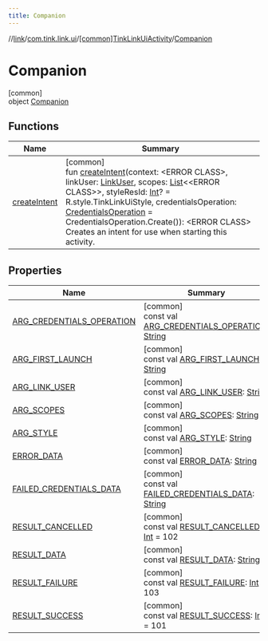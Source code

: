 ```yaml
---
title: Companion
---
```

//[link](../../../../index.html)/[com.tink.link.ui](../../index.html)/[[common]TinkLinkUiActivity](../index.html)/[Companion](index.html)



# Companion



[common]\
object [Companion](index.html)



## Functions


| Name | Summary |
|---|---|
| [createIntent](create-intent.html) | [common]<br>fun [createIntent](create-intent.html)(context: &lt;ERROR CLASS&gt;, linkUser: [LinkUser](../../[common]-link-user/index.html), scopes: [List](https://kotlinlang.org/api/latest/jvm/stdlib/kotlin.collections/-list/index.html)&lt;&lt;ERROR CLASS&gt;&gt;, styleResId: [Int](https://kotlinlang.org/api/latest/jvm/stdlib/kotlin/-int/index.html)? = R.style.TinkLinkUiStyle, credentialsOperation: [CredentialsOperation](../../[common]-credentials-operation/index.html) = CredentialsOperation.Create()): &lt;ERROR CLASS&gt;<br>Creates an intent for use when starting this activity. |


## Properties


| Name | Summary |
|---|---|
| [ARG_CREDENTIALS_OPERATION](-a-r-g_-c-r-e-d-e-n-t-i-a-l-s_-o-p-e-r-a-t-i-o-n.html) | [common]<br>const val [ARG_CREDENTIALS_OPERATION](-a-r-g_-c-r-e-d-e-n-t-i-a-l-s_-o-p-e-r-a-t-i-o-n.html): [String](https://kotlinlang.org/api/latest/jvm/stdlib/kotlin/-string/index.html) |
| [ARG_FIRST_LAUNCH](-a-r-g_-f-i-r-s-t_-l-a-u-n-c-h.html) | [common]<br>const val [ARG_FIRST_LAUNCH](-a-r-g_-f-i-r-s-t_-l-a-u-n-c-h.html): [String](https://kotlinlang.org/api/latest/jvm/stdlib/kotlin/-string/index.html) |
| [ARG_LINK_USER](-a-r-g_-l-i-n-k_-u-s-e-r.html) | [common]<br>const val [ARG_LINK_USER](-a-r-g_-l-i-n-k_-u-s-e-r.html): [String](https://kotlinlang.org/api/latest/jvm/stdlib/kotlin/-string/index.html) |
| [ARG_SCOPES](-a-r-g_-s-c-o-p-e-s.html) | [common]<br>const val [ARG_SCOPES](-a-r-g_-s-c-o-p-e-s.html): [String](https://kotlinlang.org/api/latest/jvm/stdlib/kotlin/-string/index.html) |
| [ARG_STYLE](-a-r-g_-s-t-y-l-e.html) | [common]<br>const val [ARG_STYLE](-a-r-g_-s-t-y-l-e.html): [String](https://kotlinlang.org/api/latest/jvm/stdlib/kotlin/-string/index.html) |
| [ERROR_DATA](-e-r-r-o-r_-d-a-t-a.html) | [common]<br>const val [ERROR_DATA](-e-r-r-o-r_-d-a-t-a.html): [String](https://kotlinlang.org/api/latest/jvm/stdlib/kotlin/-string/index.html) |
| [FAILED_CREDENTIALS_DATA](-f-a-i-l-e-d_-c-r-e-d-e-n-t-i-a-l-s_-d-a-t-a.html) | [common]<br>const val [FAILED_CREDENTIALS_DATA](-f-a-i-l-e-d_-c-r-e-d-e-n-t-i-a-l-s_-d-a-t-a.html): [String](https://kotlinlang.org/api/latest/jvm/stdlib/kotlin/-string/index.html) |
| [RESULT_CANCELLED](-r-e-s-u-l-t_-c-a-n-c-e-l-l-e-d.html) | [common]<br>const val [RESULT_CANCELLED](-r-e-s-u-l-t_-c-a-n-c-e-l-l-e-d.html): [Int](https://kotlinlang.org/api/latest/jvm/stdlib/kotlin/-int/index.html) = 102 |
| [RESULT_DATA](-r-e-s-u-l-t_-d-a-t-a.html) | [common]<br>const val [RESULT_DATA](-r-e-s-u-l-t_-d-a-t-a.html): [String](https://kotlinlang.org/api/latest/jvm/stdlib/kotlin/-string/index.html) |
| [RESULT_FAILURE](-r-e-s-u-l-t_-f-a-i-l-u-r-e.html) | [common]<br>const val [RESULT_FAILURE](-r-e-s-u-l-t_-f-a-i-l-u-r-e.html): [Int](https://kotlinlang.org/api/latest/jvm/stdlib/kotlin/-int/index.html) = 103 |
| [RESULT_SUCCESS](-r-e-s-u-l-t_-s-u-c-c-e-s-s.html) | [common]<br>const val [RESULT_SUCCESS](-r-e-s-u-l-t_-s-u-c-c-e-s-s.html): [Int](https://kotlinlang.org/api/latest/jvm/stdlib/kotlin/-int/index.html) = 101 |

